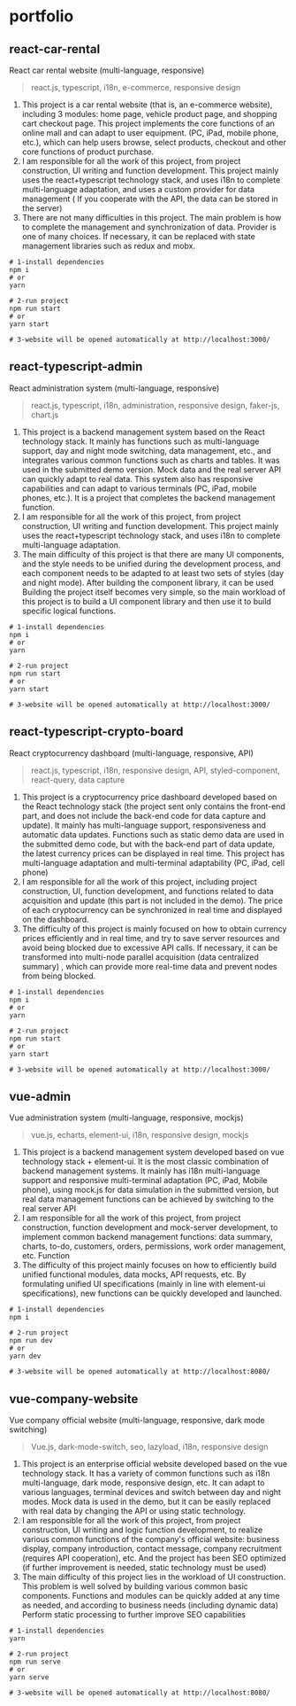 # portfolio
## react-car-rental
React car rental website (multi-language, responsive)

> react.js, typescript, i18n, e-commerce, responsive design

1. This project is a car rental website (that is, an e-commerce website), including 3 modules: home page, vehicle product page, and shopping cart checkout page. This project implements the core functions of an online mall and can adapt to user equipment. (PC, iPad, mobile phone, etc.), which can help users browse, select products, checkout and other core functions of product purchase.
2. I am responsible for all the work of this project, from project construction, UI writing and function development. This project mainly uses the react+typescript technology stack, and uses i18n to complete multi-language adaptation, and uses a custom provider for data management ( If you cooperate with the API, the data can be stored in the server)
3. There are not many difficulties in this project. The main problem is how to complete the management and synchronization of data. Provider is one of many choices. If necessary, it can be replaced with state management libraries such as redux and mobx.

```
# 1-install dependencies
npm i
# or
yarn

# 2-run project
npm run start
# or
yarn start

# 3-website will be opened automatically at http://localhost:3000/
```

## react-typescript-admin
React administration system (multi-language, responsive)
​
> react.js, typescript, i18n, administration, responsive design, faker-js, chart.js

1. This project is a backend management system based on the React technology stack. It mainly has functions such as multi-language support, day and night mode switching, data management, etc., and integrates various common functions such as charts and tables. It was used in the submitted demo version. Mock data and the real server API can quickly adapt to real data. This system also has responsive capabilities and can adapt to various terminals (PC, iPad, mobile phones, etc.). It is a project that completes the backend management function.
2. I am responsible for all the work of this project, from project construction, UI writing and function development. This project mainly uses the react+typescript technology stack, and uses i18n to complete multi-language adaptation.
3. The main difficulty of this project is that there are many UI components, and the style needs to be unified during the development process, and each component needs to be adapted to at least two sets of styles (day and night mode). After building the component library, it can be used Building the project itself becomes very simple, so the main workload of this project is to build a UI component library and then use it to build specific logical functions.

```
# 1-install dependencies
npm i
# or
yarn

# 2-run project
npm run start
# or
yarn start

# 3-website will be opened automatically at http://localhost:3000/
```

## react-typescript-crypto-board
React cryptocurrency dashboard (multi-language, responsive, API)

> react.js, typescript, i18n, responsive design, API, styled-component, react-query, data capture

1. This project is a cryptocurrency price dashboard developed based on the React technology stack (the project sent only contains the front-end part, and does not include the back-end code for data capture and update). It mainly has multi-language support, responsiveness and automatic data updates. Functions such as static demo data are used in the submitted demo code, but with the back-end part of data update, the latest currency prices can be displayed in real time. This project has multi-language adaptation and multi-terminal adaptability (PC, iPad, cell phone)
2. I am responsible for all the work of this project, including project construction, UI, function development, and functions related to data acquisition and update (this part is not included in the demo). The price of each cryptocurrency can be synchronized in real time and displayed on the dashboard.
3. The difficulty of this project is mainly focused on how to obtain currency prices efficiently and in real time, and try to save server resources and avoid being blocked due to excessive API calls. If necessary, it can be transformed into multi-node parallel acquisition (data centralized summary) , which can provide more real-time data and prevent nodes from being blocked.

```
# 1-install dependencies
npm i
# or
yarn

# 2-run project
npm run start
# or
yarn start

# 3-website will be opened automatically at http://localhost:3000/
```

## vue-admin
Vue administration system (multi-language, responsive, mockjs)

> vue.js, echarts, element-ui, i18n, responsive design, mockjs

1. This project is a backend management system developed based on vue technology stack + element-ui. It is the most classic combination of backend management systems. It mainly has i18n multi-language support and responsive multi-terminal adaptation (PC, iPad, Mobile phone), using mock.js for data simulation in the submitted version, but real data management functions can be achieved by switching to the real server API
2. I am responsible for all the work of this project, from project construction, function development and mock-server development, to implement common backend management functions: data summary, charts, to-do, customers, orders, permissions, work order management, etc. Function
3. The difficulty of this project mainly focuses on how to efficiently build unified functional modules, data mocks, API requests, etc. By formulating unified UI specifications (mainly in line with element-ui specifications), new functions can be quickly developed and launched.
​
```
# 1-install dependencies
npm i

# 2-run project
npm run dev
# or
yarn dev

# 3-website will be opened automatically at http://localhost:8080/
```

## vue-company-website
Vue company official website (multi-language, responsive, dark mode switching)

> Vue.js, dark-mode-switch, seo, lazyload, i18n, responsive design

1. This project is an enterprise official website developed based on the vue technology stack. It has a variety of common functions such as i18n multi-language, dark mode, responsive design, etc. It can adapt to various languages, terminal devices and switch between day and night modes. Mock data is used in the demo, but it can be easily replaced with real data by changing the API or using static technology.
2. I am responsible for all the work of this project, from project construction, UI writing and logic function development, to realize various common functions of the company's official website: business display, company introduction, contact message, company recruitment (requires API cooperation), etc. And the project has been SEO optimized (if further improvement is needed, static technology must be used)
3. The main difficulty of this project lies in the workload of UI construction. This problem is well solved by building various common basic components. Functions and modules can be quickly added at any time as needed, and according to business needs (including dynamic data) Perform static processing to further improve SEO capabilities

```
# 1-install dependencies
yarn

# 2-run project
npm run serve
# or
yarn serve

# 3-website will be opened automatically at http://localhost:8080/
```

